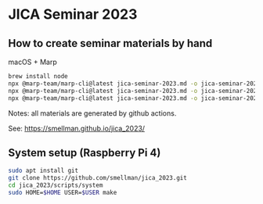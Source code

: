 # JICA Seminar 2023

## How to create seminar materials by hand

macOS + Marp

```bash
brew install node
npx @marp-team/marp-cli@latest jica-seminar-2023.md -o jica-seminar-2023.html
npx @marp-team/marp-cli@latest jica-seminar-2023.md -o jica-seminar-2023.pdf --allow-local-files
npx @marp-team/marp-cli@latest jica-seminar-2023.md -o jica-seminar-2023.pptx --allow-local-files
```

Notes: all materials are generated by github actions.

See: https://smellman.github.io/jica_2023/

## System setup (Raspberry Pi 4)

```bash
sudo apt install git
git clone https://github.com/smellman/jica_2023.git
cd jica_2023/scripts/system
sudo HOME=$HOME USER=$USER make
```

